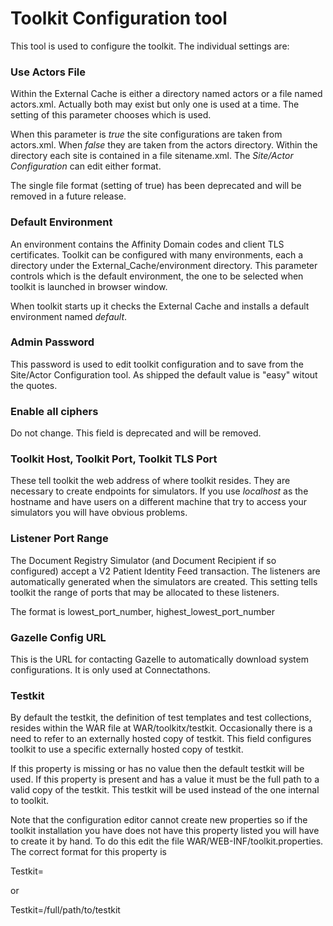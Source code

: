 # Toolkit Configuration tool

This tool is used to configure the toolkit.  The individual settings are:


### Use Actors File

Within the External Cache is either a directory named actors or a file named actors.xml.  Actually both may
exist but only one is used at a time.  The setting of this parameter chooses which is used.

When this parameter is *true* the site configurations are taken from actors.xml.  When *false* they are taken from
the actors directory.  Within the directory each site is contained in a file sitename.xml.  The
*Site/Actor Configuration* can edit either format.

The single file format (setting of true) has been deprecated and will be removed in a future release.

### Default Environment

An environment contains the Affinity Domain codes and client TLS certificates.  Toolkit can be configured with
many environments, each a directory under the External_Cache/environment directory.  This parameter controls which
is the default environment, the one to be selected when toolkit is launched in browser window.

When toolkit starts up it checks the External Cache and installs a default environment named *default*.

### Admin Password

This password is used to edit toolkit configuration and to save from the Site/Actor Configuration tool.  As shipped
the default value is "easy" witout the quotes.

### Enable all ciphers

Do not change.  This field is deprecated and will be removed.

### Toolkit Host, Toolkit Port, Toolkit TLS Port

These tell toolkit the web address of where toolkit resides.  They are necessary to create endpoints for simulators.
If you use *localhost* as the hostname and have users on a different machine that try to access your simulators you will
have obvious problems.

### Listener Port Range

The Document Registry Simulator (and Document Recipient if so configured) accept a V2 Patient Identity Feed
transaction.  The listeners are automatically generated when the simulators are created.  This setting tells
toolkit the range of ports that may be allocated to these listeners.

The format is lowest_port_number, highest_lowest_port_number

### Gazelle Config URL

This is the URL for contacting Gazelle to automatically download system configurations.  It is only used at
Connectathons.

### Testkit

By default the testkit, the definition of test templates and test collections,
resides within the WAR file at WAR/toolkitx/testkit.  Occasionally there is a need to
refer to an externally hosted copy of testkit.  This field configures toolkit to
use a specific externally hosted copy of testkit.

If this property is missing or has no value then the default testkit will
be used. If this property is present and has a value it must be the full path
to a valid copy of the testkit.  This testkit will be used instead of the one
internal to toolkit.

Note that the configuration editor cannot create new properties so if the
toolkit installation you have does not have this property listed you will have
to create it by hand.  To do this edit the file
WAR/WEB-INF/toolkit.properties. The correct format for this property is

Testkit=

or

Testkit=/full/path/to/testkit

